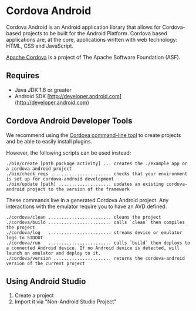 <!--
#
# Licensed to the Apache Software Foundation (ASF) under one
# or more contributor license agreements.  See the NOTICE file
# distributed with this work for additional information
# regarding copyright ownership.  The ASF licenses this file
# to you under the Apache License, Version 2.0 (the
# "License"); you may not use this file except in compliance
# with the License.  You may obtain a copy of the License at
#
# http://www.apache.org/licenses/LICENSE-2.0
#
# Unless required by applicable law or agreed to in writing,
# software distributed under the License is distributed on an
# "AS IS" BASIS, WITHOUT WARRANTIES OR CONDITIONS OF ANY
#  KIND, either express or implied.  See the License for the
# specific language governing permissions and limitations
# under the License.
#
-->
# Cordova Android

Cordova Android is an Android application library that allows for Cordova-based
projects to be built for the Android Platform. Cordova based applications are,
at the core, applications written with web technology: HTML, CSS and JavaScript.

[Apache Cordova](https://cordova.apache.org) is a project of The Apache Software Foundation (ASF).


## Requires

- Java JDK 1.6 or greater
- Android SDK [http://developer.android.com](http://developer.android.com)


## Cordova Android Developer Tools

We recommend using the [Cordova command-line tool](https://www.npmjs.com/package/cordova) to create projects and be able to easily install plugins.

However, the following scripts can be used instead:

    ./bin/create [path package activity] ... creates the ./example app or a cordova android project
    ./bin/check_reqs ....................... checks that your environment is set up for cordova-android development
    ./bin/update [path] .................... updates an existing cordova-android project to the version of the framework

These commands live in a generated Cordova Android project. Any interactions with the emulator require you to have an AVD defined.

    ./cordova/clean ........................ cleans the project
    ./cordova/build ........................ calls `clean` then compiles the project
    ./cordova/log   ........................ streams device or emulator logs to STDOUT
    ./cordova/run   ........................ calls `build` then deploys to a connected Android device. If no Android device is detected, will launch an emulator and deploy to it.
    ./cordova/version ...................... returns the cordova-android version of the current project

## Using Android Studio

1. Create a project
2. Import it via "Non-Android Studio Project"

